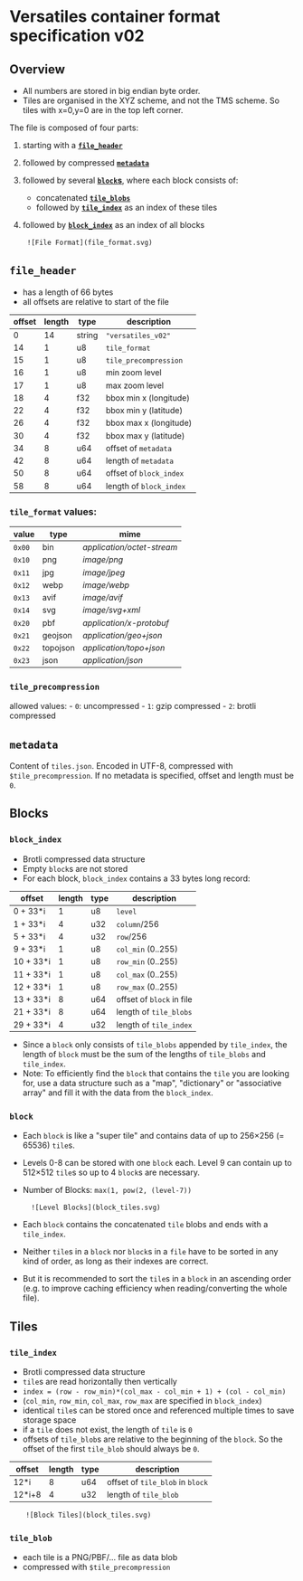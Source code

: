 # Versatiles container format specification v02

## Overview

- All numbers are stored in big endian byte order.
- Tiles are organised in the XYZ scheme, and not the TMS scheme. So tiles with x=0,y=0 are in the top left corner.

The file is composed of four parts:
1. starting with a [**`file_header`**](#file_header)
2. followed by compressed [**`metadata`**](#metadata)
3. followed by several [**`block`s**](#block), where each block consists of:
	- concatenated [**`tile_blobs`**](#tile_blobs)
	- followed by [**`tile_index`**](#tile_index) as an index of these tiles
4. followed by [**`block_index`**](#block_index) as an index of all blocks

		![File Format](file_format.svg)

## `file_header`

- has a length of 66 bytes
- all offsets are relative to start of the file

| offset | length | type   | description             |
|--------|--------|--------|-------------------------|
| 0      | 14     | string | `"versatiles_v02"`      |
| 14     | 1      | u8     | `tile_format`           |
| 15     | 1      | u8     | `tile_precompression`   |
| 16     | 1      | u8     | min zoom level          |
| 17     | 1      | u8     | max zoom level          |
| 18     | 4      | f32    | bbox min x (longitude)  |
| 22     | 4      | f32    | bbox min y (latitude)   |
| 26     | 4      | f32    | bbox max x (longitude)  |
| 30     | 4      | f32    | bbox max y (latitude)   |
| 34     | 8      | u64    | offset of `metadata`    |
| 42     | 8      | u64    | length of `metadata`    |
| 50     | 8      | u64    | offset of `block_index` |
| 58     | 8      | u64    | length of `block_index` |


### `tile_format` values:

| value  | type     | mime                       |
|--------|----------|----------------------------|
| `0x00` | bin      | *application/octet-stream* |
| `0x10` | png      | *image/png*                |
| `0x11` | jpg      | *image/jpeg*               |
| `0x12` | webp     | *image/webp*               |
| `0x13` | avif     | *image/avif*               |
| `0x14` | svg      | *image/svg+xml*            |
| `0x20` | pbf      | *application/x-protobuf*   |
| `0x21` | geojson  | *application/geo+json*     |
| `0x22` | topojson | *application/topo+json*    |
| `0x23` | json     | *application/json*         |


### `tile_precompression`

allowed values:
	- `0`: uncompressed
	- `1`: gzip compressed
	- `2`: brotli compressed


## `metadata`

Content of `tiles.json`. Encoded in UTF-8, compressed with `$tile_precompression`.
If no metadata is specified, offset and length must be `0`.


## Blocks

### `block_index`

- Brotli compressed data structure
- Empty `block`s are not stored
- For each block, `block_index` contains a 33 bytes long record:

| offset    | length | type | description               |
|-----------|--------|------|---------------------------|
| 0 + 33*i  | 1      | u8   | `level`                   |
| 1 + 33*i  | 4      | u32  | `column`/256              |
| 5 + 33*i  | 4      | u32  | `row`/256                 |
| 9 + 33*i  | 1      | u8   | `col_min` (0..255)        |
| 10 + 33*i | 1      | u8   | `row_min` (0..255)        |
| 11 + 33*i | 1      | u8   | `col_max` (0..255)        |
| 12 + 33*i | 1      | u8   | `row_max` (0..255)        |
| 13 + 33*i | 8      | u64  | offset of `block` in file |
| 21 + 33*i | 8      | u64  | length of `tile_blobs`    |
| 29 + 33*i | 4      | u32  | length of `tile_index`    |

- Since a `block` only consists of `tile_blobs` appended by `tile_index`, the length of `block` must be the sum of the lengths of `tile_blobs` and `tile_index`.
- Note: To efficiently find the `block` that contains the `tile` you are looking for, use a data structure such as a "map", "dictionary" or "associative array" and fill it with the data from the `block_index`.


### `block`

- Each `block` is like a "super tile" and contains data of up to 256×256 (= 65536) `tile`s.
- Levels 0-8 can be stored with one `block` each. Level 9 can contain up to 512×512 `tile`s so up to 4 `block`s are necessary.
- Number of Blocks: `max(1, pow(2, (level-7))`

		![Level Blocks](block_tiles.svg)

- Each `block` contains the concatenated `tile` blobs and ends with a `tile_index`.
- Neither `tile`s in a `block` nor `block`s in a `file` have to be sorted in any kind of order, as long as their indexes are correct.
- But it is recommended to sort the `tile`s in a `block` in an ascending order (e.g. to improve caching efficiency when reading/converting the whole file).


## Tiles

### `tile_index`

- Brotli compressed data structure
- `tile`s are read horizontally then vertically
- `index = (row - row_min)*(col_max - col_min + 1) + (col - col_min)`
- (`col_min`, `row_min`, `col_max`, `row_max` are specified in `block_index`)
- identical `tile`s can be stored once and referenced multiple times to save storage space
- if a `tile` does not exist, the length of `tile` is `0`
- offsets of `tile_blob`s are relative to the beginning of the `block`. So the offset of the first `tile_blob` should always be `0`.

| offset | length | type | description                      |
|--------|--------|------|----------------------------------|
| 12*i   | 8      | u64  | offset of `tile_blob` in `block` |
| 12*i+8 | 4      | u32  | length of `tile_blob`            |

		![Block Tiles](block_tiles.svg)


### `tile_blob`

- each tile is a PNG/PBF/... file as data blob
- compressed with `$tile_precompression`
